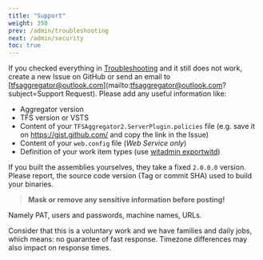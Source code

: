 ```yaml
---
title: "Support"
weight: 350
prev: /admin/troubleshooting
next: /admin/security
toc: true
---
```


If you checked everything in [Troubleshooting](/admin/troubleshooting) and it still does not work, create a new Issue on GitHub or send an email to [tfsaggregator@outlook.com](mailto:tfsaggregator@outlook.com?subject=Support Request). Please add any useful information like:

 * Aggregator version
 * TFS version or VSTS
 * Content of your `TFSAggregator2.ServerPlugin.policies` file (e.g. save it on <https://gist.github.com/> and copy the link in the Issue)
 * Content of your `web.config` file (_Web Service only_)
 * Definition of your work item types (use [witadmin exportwitd](https://msdn.microsoft.com/en-us/library/dd312129.aspx))

If you built the assemblies yourselves, they take a fixed `2.0.0.0` version. Please report, the source code version (Tag or commit SHA) used to build your binaries.  

> **Mask or remove any sensitive information before posting!**

Namely PAT, users and passwords, machine names, URLs.
  
Consider that this is a voluntary work and we have families and daily jobs, which means: no guarantee of fast response.
Timezone differences may also impact on response times.

